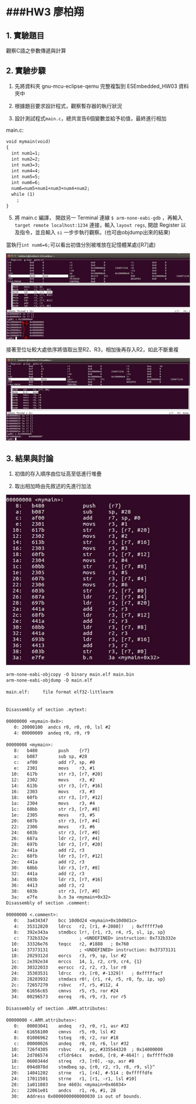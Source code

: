 ###HW3 廖柏翔
===
## 1. 實驗題目 
觀察C語之參數傳遞與計算
## 2. 實驗步驟
1. 先將資料夾 gnu-mcu-eclipse-qemu 完整複製到 ESEmbedded_HW03 資料夾中

2. 根據題目要求設計程式，觀察暫存器的執行狀況

3. 設計測試程式` main.c `，總共宣告6個變數並給予初值，最終進行相加




main.c:

```主程式
void mymain(void)
{
  int num1=1;
  int num2=2;
  int num3=3;
  int num4=4;
  int num5=5;
  int num6=6;
  num6=num5+num1+num3+num4+num2;
  while (1)
    ;
}
```

5. 將 main.c 編譯， 開啟另一 Terminal 連線 `$ arm-none-eabi-gdb` ，再輸入 `target remote localhost:1234` 連接，輸入 `layout regs`, 開啟 Register 以及指令，並且輸入 `si` 一步步執行觀察。(也可由objdump出來的結果)


當執行`int num6=6;`可以看出初值分別被堆放在記憶體某處([R7]處)

![](https://github.com/pohsaung/ESEmbedded_HW03/blob/master/n62.jpg)

接著至位址較大處依序將值取出至R2、R3，相加後再存入R2，如此不斷重複

![](https://github.com/pohsaung/ESEmbedded_HW03/blob/master/n6is15.jpg)

## 3. 結果與討論
 1. 初值的存入順序由位址高至低進行堆疊

 2. 取出相加時由先敘述的先進行加法

![](https://github.com/pohsaung/ESEmbedded_HW03/blob/master/sumorder.jpg)




```
arm-none-eabi-objcopy -O binary main.elf main.bin
arm-none-eabi-objdump -D main.elf

main.elf:     file format elf32-littlearm


Disassembly of section .mytext:

00000000 <mymain-0x8>:
   0: 20000100  andcs r0, r0, r0, lsl #2
   4: 00000009  andeq r0, r0, r9

00000008 <mymain>:
   8:	b480      	push	{r7}
   a:	b087      	sub	sp, #28
   c:	af00      	add	r7, sp, #0
   e:	2301      	movs	r3, #1
  10:	617b      	str	r3, [r7, #20]
  12:	2302      	movs	r3, #2
  14:	613b      	str	r3, [r7, #16]
  16:	2303      	movs	r3, #3
  18:	60fb      	str	r3, [r7, #12]
  1a:	2304      	movs	r3, #4
  1c:	60bb      	str	r3, [r7, #8]
  1e:	2305      	movs	r3, #5
  20:	607b      	str	r3, [r7, #4]
  22:	2306      	movs	r3, #6
  24:	603b      	str	r3, [r7, #0]
  26:	687a      	ldr	r2, [r7, #4]
  28:	697b      	ldr	r3, [r7, #20]
  2a:	441a      	add	r2, r3
  2c:	68fb      	ldr	r3, [r7, #12]
  2e:	441a      	add	r2, r3
  30:	68bb      	ldr	r3, [r7, #8]
  32:	441a      	add	r2, r3
  34:	693b      	ldr	r3, [r7, #16]
  36:	4413      	add	r3, r2
  38:	603b      	str	r3, [r7, #0]
  3a:	e7fe      	b.n	3a <mymain+0x32>
Disassembly of section .comment:

00000000 <.comment>:
   0:	3a434347 	bcc	10d0d24 <mymain+0x10d0d1c>
   4:	35312820 	ldrcc	r2, [r1, #-2080]!	; 0xfffff7e0
   8:	392e343a 	stmdbcc	lr!, {r1, r3, r4, r5, sl, ip, sp}
   c:	732b332e 			; <UNDEFINED> instruction: 0x732b332e
  10:	33326e76 	teqcc	r2, #1888	; 0x760
  14:	37373131 			; <UNDEFINED> instruction: 0x37373131
  18:	2029312d 	eorcs	r3, r9, sp, lsr #2
  1c:	2e392e34 	mrccs	14, 1, r2, cr9, cr4, {1}
  20:	30322033 	eorscc	r2, r2, r3, lsr r0
  24:	35303531 	ldrcc	r3, [r0, #-1329]!	; 0xfffffacf
  28:	28203932 	stmdacs	r0!, {r1, r4, r5, r8, fp, ip, sp}
  2c:	72657270 	rsbvc	r7, r5, #112, 4
  30:	61656c65 	cmnvs	r5, r5, ror #24
  34:	00296573 	eoreq	r6, r9, r3, ror r5

Disassembly of section .ARM.attributes:

00000000 <.ARM.attributes>:
   0:	00003041 	andeq	r3, r0, r1, asr #32
   4:	61656100 	cmnvs	r5, r0, lsl #2
   8:	01006962 	tsteq	r0, r2, ror #18
   c:	00000026 	andeq	r0, r0, r6, lsr #32
  10:	726f4305 	rsbvc	r4, pc, #335544320	; 0x14000000
  14:	2d786574 	cfldr64cs	mvdx6, [r8, #-464]!	; 0xfffffe30
  18:	0600344d 	streq	r3, [r0], -sp, asr #8
  1c:	094d070d 	stmdbeq	sp, {r0, r2, r3, r8, r9, sl}^
  20:	14041202 	strne	r1, [r4], #-514	; 0xfffffdfe
  24:	17011501 	strne	r1, [r1, -r1, lsl #10]
  28:	1a011803 	bne	4603c <mymain+0x46034>
  2c:	22061e01 	andcs	r1, r6, #1, 28
  30:	Address 0x0000000000000030 is out of bounds.
```
